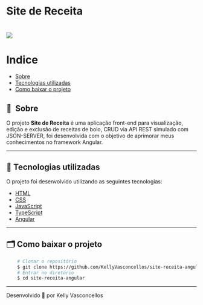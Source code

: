 # Site de Receita
<h1>
    <img src="public/apresentacao.gif">
</h1>

# Indice

- [Sobre](#-sobre)
- [Tecnologias utilizadas](#-tecnologias-utilizadas)
- [Como baixar o projeto](#-como-baixar-o-projeto)

## 🔖&nbsp; Sobre

O projeto **Site de Receita** é uma aplicação front-end para visualização, edição e exclusão de receitas de bolo, CRUD via API REST simulado com JSON-SERVER, foi desenvolvida com o objetivo de aprimorar meus conhecimentos no framework Angular.

---

## 🚀 Tecnologias utilizadas

O projeto foi desenvolvido utilizando as seguintes tecnologias:

- [HTML](https://developer.mozilla.org/pt-BR/docs/Web/HTML)
- [CSS](https://developer.mozilla.org/pt-BR/docs/Web/CSS)
- [JavaScript](https://developer.mozilla.org/pt-BR/docs/Web/JavaScript)
- [TypeScript](https://www.typescriptlang.org/)
- [Angular](https://angular.io/)

---

## 🗂 Como baixar o projeto

```bash
    # Clonar o repositório
    $ git clone https://github.com/KellyVasconcellos/site-receita-angular.git
    # Entrar no diretório
    $ cd site-receita-angular
```

---

Desenvolvido 💜 por Kelly Vasconcellos
